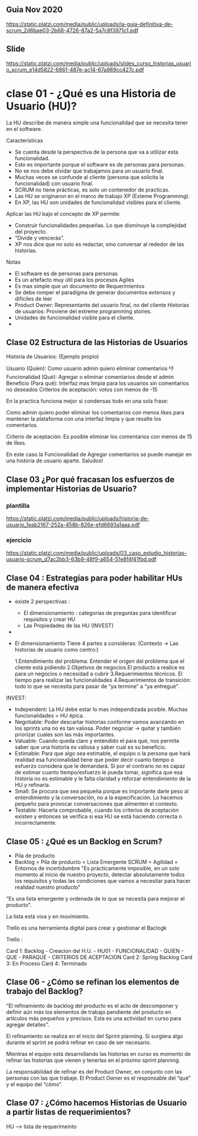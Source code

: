 ## Guia Nov 2020

https://static.platzi.com/media/public/uploads/la-guia-definitiva-de-scrum_2d6bae03-2b68-4726-87a2-5a7c8f3971c1.pdf

## Slide

https://static.platzi.com/media/public/uploads/slides_curso_historias_usuario_scrum_e14d5822-6861-487e-ac14-67a989cc427c.pdf

# clase 01 - ¿Qué es una Historia de Usuario (HU)?

La HU describe de manera simple una funcionalidad que se necesita tener en el software.

Características

-   Se cuenta desde la perspectiva de la persona que va a utilizar esta funcionalidad.
-   Esto es importante porque el software es de personas para personas.
-   No se nos debe olvidar que trabajamos para un usuario final.
-   Muchas veces se confunde al cliente (persona que solicita la funcionalidad) con usuario final.
-   SCRUM no tiene prácticas, es solo un contenedor de practicas.
-   Las HU se originaron en el marco de trabajo XP (Exteme Programming).
-   En XP, las HU son unidades de funcionalidad visibles para el cliente.

Aplicar las HU bajo el concepto de XP permite:

-   Construir funcionalidades pequeñas. Lo que disminuye la complejidad del proyecto.
-   “Divide y vencerás”.
-   XP nos dice que no solo es redactar, sino conversar al rededor de las historias.

Notas

-   El software es de personas para personas
-   Es un artefacto muy útil para los procesos Agiles
-   Es mas simple que un documento de Requerimientos
-   Se debe romper el paradigma de generar documentos extensos y difíciles de leer
-   Product Owner: Representante del usuario final, no del cliente Historias de usuarios: Proviene del extreme programming stories.
-   Unidades de funcionalidad visible para el cliente.
-

## Clase 02 Estructura de las Historias de Usuarios

Historia de Usuarios: (Ejemplo propio)

Usuario (Quién): Como usuario admin quiero eliminar comentarios 👎
Funcionalidad (Qué): Agregar o eliminar comentarios desde el admin
Beneficio (Para qué): Interfaz mas limpia para los usuarios sin comentarios no deseados
Criterios de aceptación: votos con menos de -15

En la practica funciona mejor si condensas todo en una sola frase:

Como admin quiero poder eliminar los comentarios con menos likes para mantener la plataforma con una interfaz limpia y que resalte los comentarios.

Criterio de aceptación: Es posible eliminar los comentarios con menos de 15 de likes.

En este caso la Funcionalidad de Agregar comentarios se puede manejar en una historia de usuario aparte. Saludos!

## Clase 03 ¿Por qué fracasan los esfuerzos de implementar Historias de Usuario?

### plantilla

https://static.platzi.com/media/public/uploads/historia-de-usuario_1eab2167-252a-458b-826e-efd6693a1aaa.pdf

### ejercicio

https://static.platzi.com/media/public/uploads/03_caso_estudio_historias-usuario-scrum_d7ac2bb3-63b9-48f9-a654-51e8f4f41fbd.pdf

## Clase 04 : Estrategias para poder habilitar HUs de manera efectiva

-   existe 2 perspectivas :
    -   El dimensionamiento : categorias de preguntas para identificar requisitos y crear HU
    -   Las Propiedades de las HU (INVEST)
-
-   El dimensionamiento Tiene 4 partes a consideras: (Contexto → Las historias de usuario como centro:)

    1.Entendimiento del problema: Entender el origen del problema que el cliente está pidiendo
    2.Objetivos de negocios.El producto a realice es para un negocios o necesidad a cubrir
    3.Requerimientos técnicos. El tiempo para realizar las funcionalidades
    4.Requerimientos de transición: todo lo que se necesita para pasar de “ya termine” a “ya entregué”.

INVEST:

-   Independent: La HU debe estar lo mas independizada posible. Muchas funcionalidades = HU épica.
-   Negotiable: Poder descartar historias conforme vamos avanzando en los sprints una no es tan valiosa. Poder negociar → quitar y también priorizar cuales son las más importantes.
-   Valuable: Cuando queda claro y entendido el para qué, nos permite saber que una historia es valiosa y saber cual es su beneficio.
-   Estimable: Para que algo sea estimable, el equipo o la persona que hará realidad esa funcionalidad tiene que poder decir cuanto tiempo o esfuerzo considera que le demandará. Si por el contrario no es capaz de estimar cuanto tiempo/esfuerzo le pueda tomar, significa que esa historia no es estimable y le falta claridad y reforzar entendimiento de la HU y refinarla.
-   Small: Se procura que sea pequeña porque es importante darle peso al entendimiento y la conversación, no a la especificación. Lo hacemos pequeño para provocar conversaciones que alimenten el contexto.
-   Testable: Hacerla comprobable, cuando los criterios de aceptación existen y entonces se verifica si esa HU se está haciendo correcta o incorrectamente.

## Clase 05 : ¿Qué es un Backlog en Scrum?

-   Pila de producto
-   Backlog = Pila de producto = Lista Emergente SCRUM = Agilidad = Entornos de incertidumbre "Es prácticamente imposible, en un solo momento al inicio de nuestro proyecto, detectar absolutamente todos los requisitos y todas las condiciones que vamos a necesitar para hacer realidad nuestro producto"

“Es una lista emergente y ordenada de lo que se necesita para mejorar el producto”.

La lista está viva y en movimiento.

Trello es una herramienta digital para crear y gestionar el Baclogk

Trello :

Card 1: Backlog - Creacion del H.U. - HU01 - FUNCIONALIDAD - QUIEN - QUE - PARAQUE - CRITERIOS DE ACEPTACION
Card 2: Spring Backlog
Card 3: En Proceso
Card 4: Terminado

## Clase 06 - ¿Cómo se refinan los elementos de trabajo del Backlog?

“El refinamiento de backlog del producto es el acto de descomponer y definir aún más los elementos de trabajo pendiente del producto en artículos más pequeños y precisos. Esta es una actividad en curso para agregar detalles”.

El refinamiento se realiza en el inicio del Sprint planning. Si surgiera algo durante el sprint se podrá refinar en caso de ser necesario.

Mientras el equipo está desarrollando las historias en curso es momento de refinar las historias que vienen y tenerlas en el próximo sprint planning.

La responsabilidad de refinar es del Product Owner, en conjunto con las personas con las que trabaje. El Product Owner es el responsable del “qué” y el equipo del “cómo”.

## Clase 07 : ¿Cómo hacemos Historias de Usuario a partir listas de requerimientos?

HU --> lista de requerimeinto
